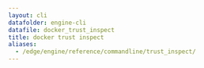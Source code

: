 ```yaml
---
layout: cli
datafolder: engine-cli
datafile: docker_trust_inspect
title: docker trust inspect
aliases:
  - /edge/engine/reference/commandline/trust_inspect/
---
```

<!--
This page is automatically generated from Docker's source code. If you want to
suggest a change to the text that appears here, open a ticket or pull request
in the source repository on GitHub:

https://github.com/docker/cli
-->

